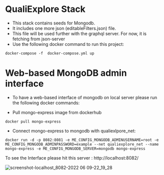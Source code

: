 # QualiExplore Stack

* This stack contains seeds for Mongodb. 
* It includes one more json (editableFilters.json) file.
* This file will be used further with the graphql server. For now, it is fetching from json-server
* Use the following docker command to run this project:
 `````
 docker-compose -f  docker-compose.yml up
 ```````

# Web-based MongoDB admin interface

* To have a web-based interface of mongodb on local server please run the following docker commands:

* Pull mongo-express image from dockerhub  
````
docker pull mongo-express
````
* Connect mongo-express to mongodb with qualiexlpore_net:
`````
docker run -d -p 8082:8081 -e ME_CONFIG_MONGODB_ADMINUSERNAME=root -e ME_CONFIG_MONGODB_ADMINPASSWORD=example --net qualiexplore_net --name mongo-express -e ME_CONFIG_MONGODB_SERVER=mongodb mongo-express
`````
To see the Interface please hit this server : http://localhost:8082/

![screenshot-localhost_8082-2022 06 09-22_19_28](https://user-images.githubusercontent.com/25609146/172936946-5339c2d8-7f94-4d35-990c-88f04c46babf.png)
